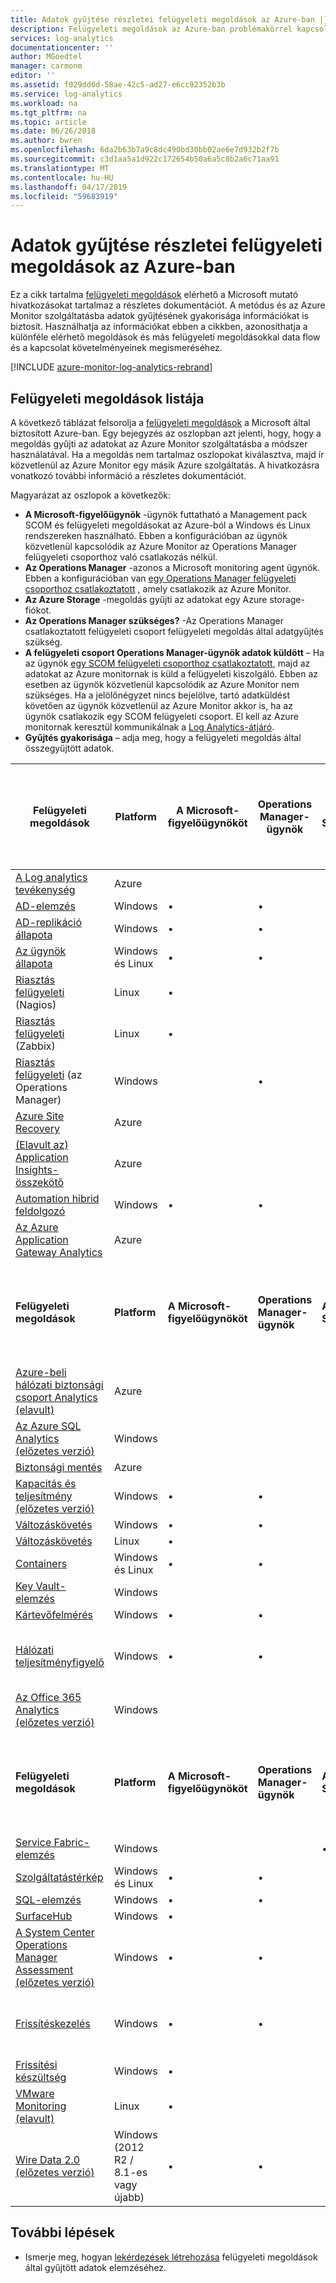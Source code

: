 ```yaml
---
title: Adatok gyűjtése részletei felügyeleti megoldások az Azure-ban |} A Microsoft Docs
description: Felügyeleti megoldások az Azure-ban problémakörrel kapcsolatos egy adott területre metrikákat logikai, megjelenítési és adatgyűjtési szabályok gyűjteményei.  Ez a cikk a Microsoft és a metódus és adatok gyűjtésének gyakorisága elérhető kezelési megoldások listáját tartalmazza.
services: log-analytics
documentationcenter: ''
author: MGoedtel
manager: carmonm
editor: ''
ms.assetid: f029dd6d-58ae-42c5-ad27-e6cc92352b3b
ms.service: log-analytics
ms.workload: na
ms.tgt_pltfrm: na
ms.topic: article
ms.date: 06/26/2018
ms.author: bwren
ms.openlocfilehash: 6da2b63b7a9c8dc490bd30bb02ae6e7d932b2f7b
ms.sourcegitcommit: c3d1aa5a1d922c172654b50a6a5c8b2a6c71aa91
ms.translationtype: MT
ms.contentlocale: hu-HU
ms.lasthandoff: 04/17/2019
ms.locfileid: "59683919"
---
```

# <a name="data-collection-details-for-management-solutions-in-azure"></a>Adatok gyűjtése részletei felügyeleti megoldások az Azure-ban
Ez a cikk tartalma [felügyeleti megoldások](solutions.md) elérhető a Microsoft mutató hivatkozásokat tartalmaz a részletes dokumentációt.  A metódus és az Azure Monitor szolgáltatásba adatok gyűjtésének gyakorisága információkat is biztosít.  Használhatja az információkat ebben a cikkben, azonosíthatja a különféle elérhető megoldások és más felügyeleti megoldásokkal data flow és a kapcsolat követelményeinek megismeréséhez. 

[!INCLUDE [azure-monitor-log-analytics-rebrand](../../../includes/azure-monitor-log-analytics-rebrand.md)]

## <a name="list-of-management-solutions"></a>Felügyeleti megoldások listája

A következő táblázat felsorolja a [felügyeleti megoldások](solutions.md) a Microsoft által biztosított Azure-ban. Egy bejegyzés az oszlopban azt jelenti, hogy, hogy a megoldás gyűjti az adatokat az Azure Monitor szolgáltatásba a módszer használatával.  Ha a megoldás nem tartalmaz oszlopokat kiválasztva, majd ír közvetlenül az Azure Monitor egy másik Azure szolgáltatás. A hivatkozásra vonatkozó további információ a részletes dokumentációt.

Magyarázat az oszlopok a következők:

- **A Microsoft-figyelőügynök** -ügynök futtatható a Management pack SCOM és felügyeleti megoldásokat az Azure-ból a Windows és Linux rendszereken használható. Ebben a konfigurációban az ügynök közvetlenül kapcsolódik az Azure Monitor az Operations Manager felügyeleti csoporthoz való csatlakozás nélkül. 
- **Az Operations Manager** -azonos a Microsoft monitoring agent ügynök. Ebben a konfigurációban van [egy Operations Manager felügyeleti csoporthoz csatlakoztatott](../../azure-monitor/platform/om-agents.md) , amely csatlakozik az Azure Monitor. 
-  **Az Azure Storage** -megoldás gyűjti az adatokat egy Azure storage-fiókot. 
- **Az Operations Manager szükséges?** -Az Operations Manager csatlakoztatott felügyeleti csoport felügyeleti megoldás által adatgyűjtés szükség. 
- **A felügyeleti csoport Operations Manager-ügynök adatok küldött** – Ha az ügynök [egy SCOM felügyeleti csoporthoz csatlakoztatott](../../azure-monitor/platform/om-agents.md), majd az adatokat az Azure monitornak is küld a felügyeleti kiszolgáló. Ebben az esetben az ügynök közvetlenül kapcsolódik az Azure Monitor nem szükséges. Ha a jelölőnégyzet nincs bejelölve, tartó adatküldést követően az ügynök közvetlenül az Azure Monitor akkor is, ha az ügynök csatlakozik egy SCOM felügyeleti csoport. El kell az Azure monitornak keresztül kommunikálnak a [Log Analytics-átjáró](../../azure-monitor/platform/gateway.md).
- **Gyűjtés gyakorisága** – adja meg, hogy a felügyeleti megoldás által összegyűjtött adatok. 



| **Felügyeleti megoldások** | **Platform** | **A Microsoft-figyelőügynököt** | **Operations Manager-ügynök** | **Azure Storage** | **Az Operations Manager szükséges?** | **A felügyeleti csoport Operations Manager-ügynök adatok küldött** | **Gyűjtés gyakorisága** |
| --- | --- | --- | --- | --- | --- | --- | --- |
| [A Log analytics tevékenység](../../azure-monitor/platform/collect-activity-logs.md) | Azure | | | | | | az értesítés |
| [AD-elemzés](../../azure-monitor/insights/ad-assessment.md) |Windows |&#8226; |&#8226; | | |&#8226; |7 nap |
| [AD-replikáció állapota](../../azure-monitor/insights/ad-replication-status.md) |Windows |&#8226; |&#8226; | | |&#8226; |5 nap |
| [Az ügynök állapota](solution-agenthealth.md) | Windows és Linux | &#8226; | &#8226; | | | &#8226; | 1 perc |
| [Riasztás felügyeleti](../../azure-monitor/platform/alert-management-solution.md) (Nagios) |Linux |&#8226; | | | | |a beérkezéskor |
| [Riasztás felügyeleti](../../azure-monitor/platform/alert-management-solution.md) (Zabbix) |Linux |&#8226; | | | | |1 perc |
| [Riasztás felügyeleti](../../azure-monitor/platform/alert-management-solution.md) (az Operations Manager) |Windows | |&#8226; | |&#8226; |&#8226; |3 perc |
| [Azure Site Recovery](../../site-recovery/site-recovery-overview.md) | Azure | | | | | | n/a |
| [(Elavult az) Application Insights-összekötő](../../azure-monitor/platform/app-insights-connector.md) | Azure | | | |  |  | az értesítés |
| [Automation hibrid feldolgozó](../../automation/automation-hybrid-runbook-worker.md) | Windows | &#8226; | &#8226; |  |  |  | n/a |
| [Az Azure Application Gateway Analytics](../../azure-monitor/insights/azure-networking-analytics.md) | Azure |  |  |  |  |  | az értesítés |
| **Felügyeleti megoldások** | **Platform** | **A Microsoft-figyelőügynököt** | **Operations Manager-ügynök** | **Azure Storage** | **Az Operations Manager szükséges?** | **A felügyeleti csoport Operations Manager-ügynök adatok küldött** | **Gyűjtés gyakorisága** |
| [Azure-beli hálózati biztonsági csoport Analytics (elavult)](../../azure-monitor/insights/azure-networking-analytics.md) | Azure |  |  |  |  |  | az értesítés |
| [Az Azure SQL Analytics (előzetes verzió)](../../azure-monitor/insights/azure-sql.md) | Windows | | | | | | 1 perc |
| [Biztonsági mentés](https://azure.microsoft.com/resources/templates/101-backup-oms-monitoring/) | Azure |  |  |  |  |  | az értesítés |
| [Kapacitás és teljesítmény (előzetes verzió)](../../azure-monitor/insights/capacity-performance.md) |Windows |&#8226; |&#8226; | | |&#8226; |a beérkezéskor |
| [Változáskövetés](../../automation/automation-change-tracking.md) |Windows |&#8226; |&#8226; | | |&#8226; |[Változó](../../automation/automation-change-tracking.md#change-tracking-data-collection-details) |
| [Változáskövetés](../../automation/automation-change-tracking.md) |Linux |&#8226; | | | | |[Változó](../../automation/automation-change-tracking.md#change-tracking-data-collection-details) |
| [Containers](../../azure-monitor/insights/containers.md) | Windows és Linux | &#8226; | &#8226; |  |  |  | 3 perc |
| [Key Vault-elemzés](../../azure-monitor/insights/azure-key-vault.md) |Windows | | | | | |az értesítés |
| [Kártevőfelmérés](../../security-center/security-center-install-endpoint-protection.md) |Windows |&#8226; |&#8226; | | |&#8226; |óránként |
| [Hálózati teljesítményfigyelő](../../azure-monitor/insights/network-performance-monitor.md) | Windows | &#8226; | &#8226; |  |  |  | TCP-kézfogások 5 másodpercenként, adatokat küld át 3 percenként |
| [Az Office 365 Analytics (előzetes verzió)](solution-office-365.md) |Windows | | | | | |az értesítés |
| **Felügyeleti megoldások** | **Platform** | **A Microsoft-figyelőügynököt** | **Operations Manager-ügynök** | **Azure Storage** | **Az Operations Manager szükséges?** | **A felügyeleti csoport Operations Manager-ügynök adatok küldött** | **Gyűjtés gyakorisága** |
| [Service Fabric-elemzés](../../service-fabric/service-fabric-diagnostics-oms-setup.md) |Windows | | |&#8226; | | |5 perc |
| [Szolgáltatástérkép](../../azure-monitor/insights/service-map.md) | Windows és Linux | &#8226; | &#8226; |  |  |  | 15 másodperc |
| [SQL-elemzés](../../azure-monitor/insights/sql-assessment.md) |Windows |&#8226; |&#8226; | | |&#8226; |7 nap |
| [SurfaceHub](../../azure-monitor/insights/surface-hubs.md) |Windows |&#8226; | | | | |a beérkezéskor |
| [A System Center Operations Manager Assessment (előzetes verzió)](../../azure-monitor/insights/scom-assessment.md) | Windows | &#8226; | &#8226; |  |  | &#8226; | hét napja |
| [Frissítéskezelés](../../automation/automation-update-management.md) | Windows |&#8226; |&#8226; | | |&#8226; |legalább 2 alkalommal naponta és a egy frissítés telepítése után 15 perc |
| [Frissítési készültség](https://docs.microsoft.com/windows/deployment/upgrade/upgrade-readiness-get-started) | Windows | &#8226; |  |  |  |  | 2 nap |
| [VMware Monitoring (elavult)](../../azure-monitor/insights/vmware.md) | Linux | &#8226; |  |  |  |  | 3 perc |
| [Wire Data 2.0 (előzetes verzió)](../../azure-monitor/insights/wire-data.md) |Windows (2012 R2 / 8.1-es vagy újabb) |&#8226; |&#8226; | | | | 1 perc |




## <a name="next-steps"></a>További lépések
* Ismerje meg, hogyan [lekérdezések létrehozása](../../azure-monitor/log-query/log-query-overview.md) felügyeleti megoldások által gyűjtött adatok elemzéséhez.
